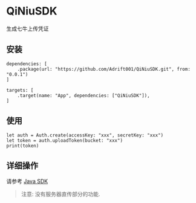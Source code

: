 # QiNiuSDK

生成七牛上传凭证

## 安装

```
dependencies: [
    .package(url: "https://github.com/Adrift001/QiNiuSDK.git", from: "0.0.1")
]
```

```
targets: [
    .target(name: "App", dependencies: ["QiNiuSDK"]),
]
```

## 使用 

```
let auth = Auth.create(accessKey: "xxx", secretKey: "xxx")
let token = auth.uploadToken(bucket: "xxx")
print(token)
```

## 详细操作

请参考 [Java SDK
](https://developer.qiniu.com/kodo/sdk/1239/java) 

> 注意: 没有服务器直传部分的功能.